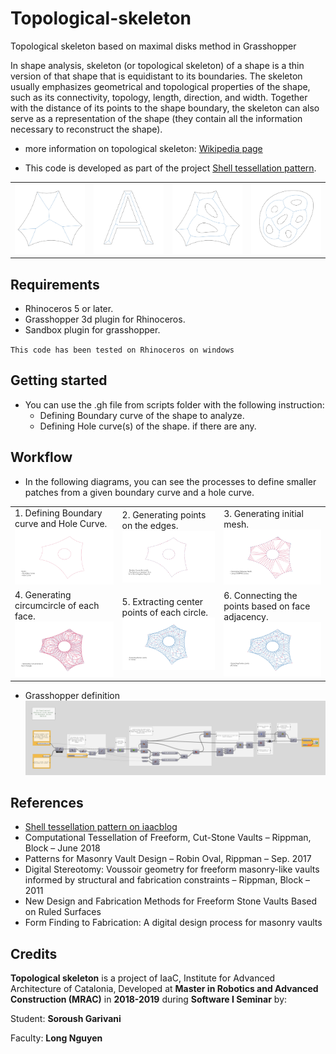 # Topological-skeleton
Topological skeleton based on maximal disks method in Grasshopper

In shape analysis, skeleton (or topological skeleton) of a shape is a thin version of that shape that is equidistant to its boundaries. The skeleton usually emphasizes geometrical and topological properties of the shape, such as its connectivity, topology, length, direction, and width. Together with the distance of its points to the shape boundary, the skeleton can also serve as a representation of the shape (they contain all the information necessary to reconstruct the shape).

- more information on topological skeleton: [Wikipedia page](https://en.wikipedia.org/wiki/Topological_skeleton)

- This code is developed as part of the project [Shell tessellation pattern](http://www.iaacblog.com/programs/shell-tessellation-patterns/).

|               |                |               |                |
| ------------- | -------------- | ------------- | -------------- |
| ![example](doc/examples/0.jpg) | ![example](doc/examples/2.jpg) |  ![example](doc/examples/1.jpg) | ![example](doc/examples/3.jpg) |


## Requirements
* Rhinoceros 5 or later.
* Grasshopper 3d plugin for Rhinoceros.
* Sandbox plugin for grasshopper.

`This code has been tested on Rhinoceros on windows`

## Getting started
- You can use the .gh file from scripts folder with the following instruction:
  - Defining Boundary curve of the shape to analyze.
  - Defining Hole curve(s) of the shape. if there are any.

## Workflow
- In the following diagrams, you can see the processes to define smaller patches from a given boundary curve and a hole curve.

|               |                |               |
| ------------- | -------------- | ------------- | 
|1. Defining Boundary curve and Hole Curve. ![workflow](doc/workflow/00.jpg) | 2. Generating points on the edges.![workflow](doc/workflow/01.jpg) | 3. Generating initial mesh. ![workflow](doc/workflow/02.jpg) |
|4. Generating circumcircle of each face. ![workflow](doc/workflow/03.jpg) | 5. Extracting center points of each circle.![workflow](doc/workflow/04.jpg) |6. Connecting the points based on face adjacency. ![workflow](doc/workflow/04.jpg) |

- Grasshopper definition
![gh](doc/gh_defenition.png)

## References
- [Shell tessellation pattern on iaacblog](http://www.iaacblog.com/programs/shell-tessellation-patterns/)
- Computational Tessellation of Freeform, Cut-Stone Vaults – Rippman, Block – June 2018
- Patterns for Masonry Vault Design – Robin Oval, Rippman – Sep. 2017
- Digital Stereotomy: Voussoir geometry for freeform masonry-like vaults informed by structural and fabrication constraints – Rippman, Block – 2011
- New Design and Fabrication Methods for Freeform Stone Vaults Based on Ruled Surfaces
- Form Finding to Fabrication: A digital design process for masonry vaults


## Credits
__Topological skeleton__ is a project of IaaC, Institute for Advanced Architecture of Catalonia, Developed at __Master in Robotics and Advanced Construction (MRAC)__ in __2018-2019__ during __Software I Seminar__ by:

Student: __Soroush Garivani__

Faculty: __Long Nguyen__
